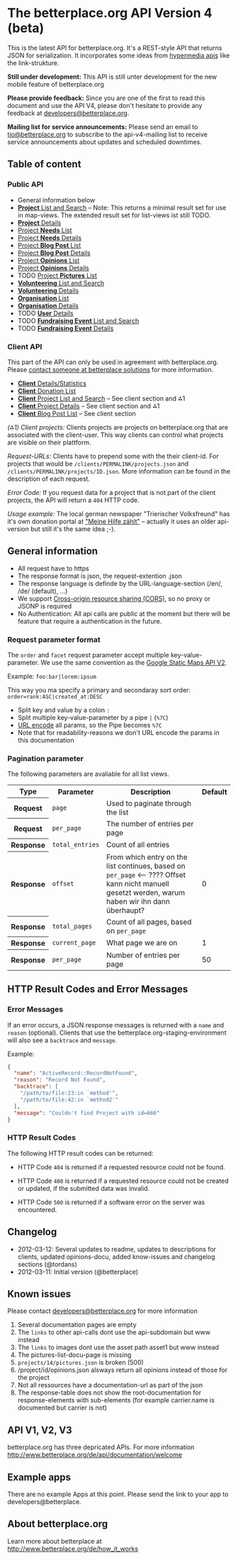 # The betterplace.org API Version 4 (beta)

This is the latest API for betterplace.org. It's a REST-style API that returns
JSON for serialization.
It incorporates some ideas from [hypermedia apis](https://www.google.de/search?q=hypermedia+api)
like the link-strukture.

**Still under development:** This API is still unter development for
the new mobile feature of betterplace.org

**Please provide feedback:** Since you are one of the first to read this
document and use the API V4, please don't hesitate to provide any feedback at
developers@betterplace.org.

**Mailing list for service announcements:** Please send an email to tjo@betterplace.org
to subscribe to the api-v4-mailing list to receive service announcements about updates
and scheduled downtimes.


## Table of content

### Public API

* General information below
* [**Project** List and Search](sections/project_list.md) – Note: This returns a minimal result set for use in map-views. The extended result set for list-views ist still TODO.
* [**Project** Details](sections/project_details.md)
* [Project **Needs** List](sections/need_list.md)
* [Project **Needs** Details](sections/need_details.md)
* [Project **Blog Post** List](sections/blog_post_list.md)
* [Project **Blog Post** Details](sections/blog_post_details.md)
* [Project **Opinions** List](sections/opinion_list.md)
* [Project **Opinions** Details](sections/opinion_detail.md)
* TODO [Project **Pictures** List](sections/picture_list.md)
* [**Volunteering** List and Search](sections/volunteering_list.md)
* [**Volunteering** Details](sections/volunteering_details.md)
* [**Organisation** List](sections/organisation_list.md)
* [**Organisation** Details](sections/organisation_details.md)
* TODO [**User** Details](sections/user_details.md)
* TODO [**Fundraising Event** List and Search](sections/fundraising_event_list.md)
* TODO [**Fundraising Event** Details](sections/fundraising_event_details.md)


### Client API

This part of the API can only be used in agreement with betterplace.org.
Please [contact someone at betterplace solutions](http://www.betterplace-solutions.de/#buergerzeitung)
for more information.

* [**Client** Details/Statistics](sections/client_details.md)
* [**Client** Donation List](sections/client_donation_list.md)
* [**Client** Project List and Search](sections/project_list.md) – See client section and ⁂1
* [**Client** Project Details](sections/project_details.md) – See client section and ⁂1
* [**Client** Blog Post List](sections/blog_post_list.md) – See client section

*(⁂1) Client projects:* Clients projects are projects on betterplace.org that are
associated with the client-user. This way clients can control what projects
are visible on their plattform.

*Request-URLs:* Clients have to prepend some with the their client-id.
For projects that would be `/clients/PERMALINK/projects.json` and `/clients/PERMALINK/projects/ID.json`.
More information can be found in the description of each request.

*Error Code:* If you request data for a project that is not part of the client
projects, the API will return a `404` HTTP code.

*Usage example:* The local german newspaper "Trierischer Volksfreund"
has it's own donation portal at ["Meine Hilfe zählt"](http://www.volksfreund-servicecenter.de/projekte/) – actually it uses an older api-version but still it's the same idea ;-).


## General information

* All request have to https
* The response format is json, the request-extention .json
* The response language is definde by the URL-language-section (/en/, /de/ (default), …)
* We support [Cross-origin resource sharing (CORS)](http://en.wikipedia.org/wiki/Cross-origin_resource_sharing), so no proxy or JSONP is required
* No Authentication: All api calls are public at the moment but there will be feature that require a authentication in the future.


### Request parameter format

The `order` and `facet` request parameter accept multiple key-value-parameter.
We use the same convention as the [Google Static Maps API V2](https://developers.google.com/maps/documentation/staticmaps/#URL_Parameters).

Example: `foo:bar|lorem:ipsum`

This way you ma specify a primary and secondaray sort order: `order=rank:ASC|created_at:DESC`

* Split key and value by a colon `:`
* Split multiple key-value-parameter by a pipe `|` (`%7C`)
* [URL encode](http://de.wikipedia.org/wiki/URL-Encoding) all params, so the Pipe becomes `%7C`
* Note that for readability-reasons we don't URL encode the params in this documentation


### Pagination parameter

The following parameters are avaliable for all list views.

<table>
  <tr>
    <th>Type</th>
    <th>Parameter</th>
    <th>Description</th>
    <th>Default</th>
  </tr>
  <tr>
    <th>Request</th>
    <td><code>page</code></td>
    <td>Used to paginate through the list</td>
    <td></td>
  </tr>
  <tr>
    <th>Request</th>
    <td><code>per_page</code></td>
    <td>The number of entries per page</td>
    <td></td>
  </tr>
  <tr>
    <th>Response</th>
    <td><code>total_entries</code></td>
    <td>Count of all entries</td>
    <td></td>
  </tr>
  <tr>
    <th>Response</th>
    <td><code>offset</code></td>
    <td>From which entry on the list continues, based on <code>per_page</code> <-- ???? Offset kann nicht manuell gesetzt werden, warum haben wir ihn dann überhaupt?</td>
    <td>0</td>
  </tr>
  <tr>
    <th>Response</th>
    <td><code>total_pages</code></td>
    <td>Count of all pages, based on <code>per_page</code></td>
    <td></td>
  </tr>
  <tr>
    <th>Response</th>
    <td><code>current_page</code></td>
    <td>What page we are on</td>
    <td>1</td>
  </tr>
  <tr>
    <th>Response</th>
    <td><code>per_page</code></td>
    <td>Number of entries per page</td>
    <td>50</td>
  </tr>
</table>


## HTTP Result Codes and Error Messages

### Error Messages

If an error occurs, a JSON response messages is returned with a `name` and `reason` (optional).
Clients that use the betterplace.org-staging-environment will also see a `backtrace` and `message`.

Example:

```json
{
  "name": "ActiveRecord::RecordNotFound",
  "reason": "Record Not Found",
  "backtrace": [
    "/path/to/file:23:in `method'",
    "/path/to/file:42:in `method2'"
  ],
  "message": "Couldn't find Project with id=666"
}
```

### HTTP Result Codes

The following HTTP result codes can be returned:

* HTTP Code `404` is returned if a requested resource could not be found.

* HTTP Code `400` is returned if a requested resource could not be created or updated,
  if the submitted data was invalid.

* HTTP Code `500` is returned if a software error on the server was encountered.


## Changelog

* 2012-03-12: Several updates to readme, updates to descriptions for clients, updated opinions-docu, added know-issues and changelog sections (@tordans)
* 2012-03-11: Initial version (@betterplace)


## Known issues

Please contact developers@betterplace.org for more information

1. Several documentation pages are empty
1. The `links` to other api-calls dont use the api-subdomain but www instead
1. The `links` to images dont use the asset path asset1 but www instead
1. The pictures-list-docu-page is missing
1. `projects/14/pictures.json` is broken (500)
1. /project/id/opinions.json alsways return all opinions instead of those for the project
1. Not all ressources have a documentation-url as part of the json
1. The response-table does not show the root-documentation for response-elements with sub-elements (for example carrier.name is documented but carrier is not)


## API V1, V2, V3

betterplace.org has three depricated APIs. For more information http://www.betterplace.org/de/api/documentation/welcome


## Example apps

There are no example Apps at this point.
Please send the link to your app to developers@betterplace.


## About betterplace.org

Learn more about betterplace at http://www.betterplace.org/de/how_it_works

